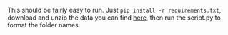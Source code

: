 This should be fairly easy to run. Just `pip install -r requirements.txt`, download and unzip the data you can find [here](https://www.kaggle.com/datasets/mateuszbuda/lgg-mri-segmentation), then run the script.py to format the folder names.



